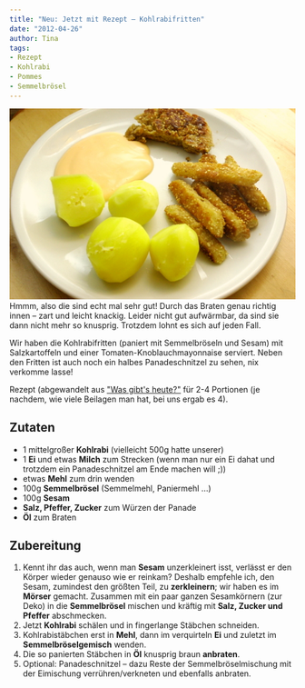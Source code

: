 ```yaml
---
title: "Neu: Jetzt mit Rezept – Kohlrabifritten"
date: "2012-04-26" 
author: Tina
tags:
- Rezept
- Kohlrabi
- Pommes
- Semmelbrösel
---
```


![Kohlrabifritten](images/imgp8859.jpg) 
Hmmm, also die sind echt mal sehr gut! Durch das Braten genau richtig innen – zart und leicht knackig. Leider nicht gut aufwärmbar, da sind sie dann nicht mehr so knusprig. Trotzdem lohnt es sich auf jeden Fall.

Wir haben die Kohlrabifritten (paniert mit Semmelbröseln und Sesam) mit Salzkartoffeln und einer Tomaten-Knoblauchmayonnaise serviert. Neben den Fritten ist auch noch ein halbes Panadeschnitzel zu sehen, nix verkomme lasse!

Rezept (abgewandelt aus ["Was gibt's heute?"](https://books.google.de/books?id=R6hsHudoxHYC) für 2-4 Portionen (je nachdem, wie viele Beilagen man hat, bei uns ergab es 4).

## Zutaten

- 1 mittelgroßer **Kohlrabi** (vielleicht 500g hatte unserer)
- 1 **Ei** und etwas **Milch** zum Strecken (wenn man nur ein Ei dahat und trotzdem ein Panadeschnitzel am Ende machen will ;))
- etwas **Mehl** zum drin wenden
- 100g **Semmelbrösel** (Semmelmehl, Paniermehl ...)
- 100g **Sesam**
- **Salz, Pfeffer, Zucker** zum Würzen der Panade
- **Öl** zum Braten

## Zubereitung

1. Kennt ihr das auch, wenn man **Sesam** unzerkleinert isst, verlässt er den Körper wieder genauso wie er reinkam? Deshalb empfehle ich, den Sesam, zumindest den größten Teil, zu **zerkleinern**; wir haben es im **Mörser** gemacht. Zusammen mit ein paar ganzen Sesamkörnern (zur Deko) in die **Semmelbrösel** mischen und kräftig mit **Salz, Zucker und Pfeffer** abschmecken.
2. Jetzt **Kohlrabi** schälen und in fingerlange Stäbchen schneiden.
3. Kohlrabistäbchen erst in **Mehl**, dann im verquirteln **Ei** und zuletzt im **Semmelbröselgemisch** wenden.
4. Die so panierten Stäbchen in **Öl** knusprig braun **anbraten**.
5. Optional: Panadeschnitzel – dazu Reste der Semmelbröselmischung mit der Eimischung verrühren/verkneten und ebenfalls anbraten.
